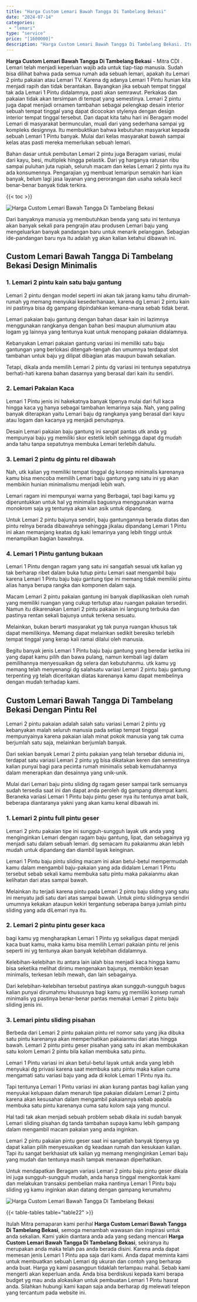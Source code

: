 ```yaml
---
title: "Harga Custom Lemari Bawah Tangga Di Tambelang Bekasi"
date: "2024-07-14"
categories:
 - "lemari"
type: "service"
price: "[1600000]"
description: "Harga Custom Lemari Bawah Tangga Di Tambelang Bekasi. Itulah Mitra pemaparan kami perihal **Harga Custom Lemari Bawah Tangga Di Tambelang Bekasi**, semoga me..."
---
```


**Harga Custom Lemari Bawah Tangga Di Tambelang Bekasi** - Mitra CDI . Lemari telah menjadi keperluan wajib ada untuk tiap-tiap manusia. Sudah bisa dilihat bahwa pada semua rumah ada sebuah lemari, apakah itu Lemari 2 pintu pakaian atau Lemari TV. Karena dg adanya Lemari 1 Pintu hunian kita menjadi rapih dan tidak berantakan. Bayangkan jika sebuah tempat tinggal tak ada Lemari 1 Pintu didalamnya, pasti akan semrawut. Perkakas dan pakaian tidak akan tersimpan di tempat yang semestinya. Lemari 2 pintu juga dapat menjadi ornamen tambahan sebagai pelengkap desain interior sebuah tempat tinggal yang dapat dicocokan stylenya dengan design interior tempat tinggal tersebut. Dan dapat kita tahu hari ini Beragam model Lemari di masyarakat bermunculan, muali dari yang sederhana sampai yg kompleks designnya. Itu membuktikan bahwa kebutuhan masyarkat kepada sebuah Lemari 1 Pintu banyak. Mulai dari kelas masyarakat bawah sampai kelas atas pasti mereka memerlukan sebuah lemari.

Bahan dasar untuk pembutan Lemari 2 pintu juga Beragam variasi, mulai dari kayu, besi, multiplek hingga pelastik. Dari yg harganya ratusan ribu sampai puluhan juta rupiah, seluruh macam dan kelas Lemari 2 pintu nya itu ada konsumennya. Pengarajian yg membuat lemaripun semakin hari kian banyak, belum lagi jasa layanan yang perorangan dan usaha sekala kecil benar-benar banyak tidak terkira.

{{< toc >}}

![Harga Custom Lemari Bawah Tangga Di Tambelang Bekasi](/images/mebel/lemari-umum-024.jpg)

Dari banyaknya manusia yg membutuhkan benda yang satu ini tentunya akan banyak sekali para pengrajin atau produsen Lemari baju yang mengeluarkan banyak pandangan baru untuk menarik pelanggan. Sebagian ide-pandangan baru nya itu adalah yg akan kalian ketahui dibawah ini.

## Custom Lemari Bawah Tangga Di Tambelang Bekasi Design Minimalis

### 1\. Lemari 2 pintu kain satu baju gantung

Lemari 2 pintu dengan model seperti ini akan tak jarang kamu tahu dirumah-rumah yg memang menyukai kesederhanaan, karena dg Lemari 2 pintu kain ini pastinya bisa dg gampang dipindahkan kemana-mana sebab tidak berat.

Lemari pakaian baju gantung dengan bahan dasar kain ini lazimnya menggunakan rangkanya dengan bahan besi maupun alumunium atau logam yg lainnya yang tentunya kuat untuk menopang pakaian didalamnya.

Kebanyakan Lemari pakaian gantung variasi ini memiliki satu baju gantungan yang berlokasi ditengah-tengah dan umumnya terdapat slot tambahan untuk baju yg dilipat dibagian atas maupun bawah sekalian.

Tetapi, dikala anda memilih Lemari 2 pintu dg variasi ini tentunya sepatutnya berhati-hati karena bahan dasarnya yang berasal dari kain itu sendiri.

### 2\. Lemari Pakaian Kaca

Lemari 1 Pintu jenis ini hakekatnya banyak tipenya mulai dari full kaca hingga kaca yg hanya sebagai tambahan lemarinya saja. Nah, yang paling banyak diterapkan yaitu Lemari baju dg rangkanya yang berasal dari kayu atau logam dan kacanya yg menjadi penutupnya.

Desain Lemari pakaian baju gantung ini sangat pantas utk anda yg mempunyai baju yg memiliki skor estetik lebih sehingga dapat dg mudah anda tahu tanpa sepatutnya membuka Lemari terlebih dahulu.

### 3\. Lemari 2 pintu dg pintu rel dibawah

Nah, utk kalian yg memiliki tempat tinggal dg konsep minimalis karenanya kamu bisa mencoba memilih Lemari baju gantung yang satu ini yg akan membikin hunian minimalismu menjadi lebih wah.

Lemari ragam ini mempunyai warna yang Berbagai, tapi bagi kamu yg diperuntukkan untuk hal yg minimalis bagusnya menggunakan warna monokrom saja yg tentunya akan kian asik untuk dipandang.

Untuk Lemari 2 pintu bajunya sendiri, baju gantungannya berada diatas dan pintu relnya berada dibawahnya sehingga jikalau dipandang Lemari 1 Pintu ini akan memanjang keatas dg kaki lemarinya yang lebih tinggi untuk menampilkan bagian bawahnya.

### 4\. Lemari 1 Pintu gantung bukaan

Lemari 1 Pintu dengan ragam yang satu ini sangatlah sesuai utk kalian yg tak berharap ribet dalam buka tutup pintu Lemari saat mengambil baju karena Lemari 1 Pintu baju baju gantung tipe ini memang tidak memiliki pintu alias hanya berupa rangka dan komponen dalam saja.

Macam Lemari 2 pintu pakaian gantung ini banyak diaplikasikan oleh rumah yang memiliki ruangan yang cukup tertutup atau ruangan pakaian tersediri. Namun itu dikarenakan Lemari 2 pintu pakaian ini langsung terbuka dan pastinya rentan sekali bajunya untuk terkena sesuatu.

Melainkan, bukan berarti masyarakat yg tak punya ruangan khusus tak dapat memilikinya. Memang dapat melainkan sedikit beresiko terlebih tempat tinggal yang kerap kali ramai dilalui oleh manusia.

Begitu banyak jenis Lemari 1 Pintu baju baju gantung yang beredar ketika ini yang dapat kamu pilih dan bawa pulang, namun kembali lagi dalam pemilihannya menyesuaikan dg selera dan kebutuhanmu. utk kamu yg memang telah menyenangi dg salahsatu variasi Lemari 2 pintu baju gantung terpenting yg telah diceritakan diatas karenanya kamu dapat membelinya dengan mudah terhadap kami.

## Custom Lemari Bawah Tangga Di Tambelang Bekasi Dengan Pintu Rel

Lemari 2 pintu pakaian adalah salah satu variasi Lemari 2 pintu yg kebanyakan malah seluruh manusia pada setiap tempat tinggal mempunyainya karena pakaian ialah minat pokok manusia yang tak cuma berjumlah satu saja, melainkan berjumlah banyak.

Dari sekian banyak Lemari 2 pintu pakaian yang telah tersebar didunia ini, terdapat satu variasi Lemari 2 pintu yg bisa dikatakan keren dan semestinya kalian punyai bagi para pecinta rumah minimalis sebab kemudahannya dalam menerapkan dan desainnya yang unik-unik.

Mulai dari Lemari baju pintu sliding dg ragam geser sampai tarik semuanya sudah tersedia saat ini dan dapat anda peroleh dg gampang ditempat kami. Beraneka variasi Lemari 1 Pintu baju pintu geser nya itu tentunya amat baik, beberapa diantaranya yakni yang akan kamu kenal dibawah ini.

### 1\. Lemari 2 pintu full pintu geser

Lemari 2 pintu pakaian tipe ini sungguh-sungguh layak utk anda yang menginginkan Lemari dengan ragam baju gantung, lipat, dan sebagainya yg menjadi satu dalam sebuah lemari. dg semacam itu pakaianmu akan lebih mudah untuk dipandang dan diambil layak keinginan.

Lemari 1 Pintu baju pintu sliding macam ini akan betul-betul mempermudah kamu dalam mengambil baju-pakaian yang ada didalam Lemari 1 Pintu tersebut sebab sekali kamu membuka satu pintu maka pakaianmu akan kelihatan dari atas sampai bawah.

Melainkan itu terjadi karena pintu pada Lemari 2 pintu baju slidng yang satu ini menyatu jadi satu dari atas sampai bawah. Untuk pintu slidingnya sendiri umumnya kekakan ataupun kekiri tergantung seberapa banya jumlah pintu sliding yang ada diLemari nya itu.

### 2\. Lemari 2 pintu pintu geser kaca

bagi kamu yg mengharapkan Lemari 1 Pintu yg sekaligus dapat menjadi kaca buat kamu, maka kamu bisa memilih Lemari pakaian pintu rel jenis seperti ini yg tentunya akan banyak kelebihan didalamnya.

Kelebihan-kelebihan itu antara lain ialah bisa menjadi kaca hingga kamu bisa seketika melihat dirimu mengenakan bajunya, membikin kesan minimalis, terkesan lebih mewah, dan lain sebagainya.

Dari kelebihan-kelebihan tersebut pastinya akan sungguh-sungguh bagus kalian punyai dirumahmu khususnya bagi kamu yg memiliki konsep rumah minimalis yg pastinya benar-benar pantas memakai Lemari 2 pintu baju sliding jenis ini.

### 3\. Lemari pintu sliding pisahan

Berbeda dari Lemari 2 pintu pakaian pintu rel nomor satu yang jika dibuka satu pintu karenanya akan memperhatikan pakaianmu dari atas hingga bawah. Lemari 2 pintu pintu geser pisahan yang satu ini akan membukakan satu kolom Lemari 2 pintu bila kalian membuka satu pintu.

Lemari 1 Pintu variasi ini akan betul-betul layak untuk anda yang lebih menyukai dg privasi karena saat membuka satu pintu maka kalian cuma mengamati satu variasi baju yang ada di kolok Lemari 1 Pintu nya itu.

Tapi tentunya Lemari 1 Pintu variasi ini akan kurang pantas bagi kalian yang menyukai kelupaan dalam menaruh tipe pakaian didalam Lemari 2 pintu karena akan kesusahan dalam mengambil pakaiannya sebab apabila membuka satu pintu karenanya cuma satu kolom saja yang muncul.

Hal tadi tak akan menjadi sebuah problem sebab dikala ini sudah banyak Lemari sliding pisahan dg tanda tambahan supaya kamu lebih gampang dalam mengambil macam pakaian yang anda inginkan.

Lemari 2 pintu pakaian pintu geser saat ini sangatlah banyak tipenya yg dapat kalian pilih menyesuaikan dg keadaan rumah dan kesukaan kalian. Tapi itu sangat berkhasiat utk kalian yg memang menginginkan Lemari baju yang mudah dan tentunya masih tampak menawan diperhatikan.

Untuk mendapatkan Beragam variasi Lemari 2 pintu baju pintu geser dikala ini juga sungguh-sungguh mudah, anda hanya tinggal mengkontak kami dan melakukan transaksi pembelian maka nantinya Lemari 1 Pintu baju sliding yg kamu inginkan akan datang dengan gampang kerumahmu

![Harga Custom Lemari Bawah Tangga Di Tambelang Bekasi](/images/mebel/lemari-buku-018.jpg)

{{< table-tables table="table22" >}}

Itulah Mitra pemaparan kami perihal **Harga Custom Lemari Bawah Tangga Di Tambelang Bekasi**, semoga menambah wawasan dan inspirasi untuk anda sekalian. Kami yakin diantara anda ada yang sedang mencari **Harga Custom Lemari Bawah Tangga Di Tambelang Bekasi**, sekiranya itu merupakan anda maka telah pas anda berada disini. Karena anda dapat memesan jenis Lemari 1 Pintu apa saja dari kami. Anda dapat meminta kami untuk membuatkan sebuah Lemari dg ukuran dan contoh yang berharap anda buat. Harga yg kami pasangpun tidaklah terlampau mahal. Sebab kami mengerti akan keperluan anda. Anda bisa berdiskusi kepada kami berapa budget yg mau anda alokasikan untuk pembuatan Lemari 1 Pintu hasrat anda. Silahkan hubungi kami kapan saja anda berharap dg melewati telepon yang tercantum pada website ini.
